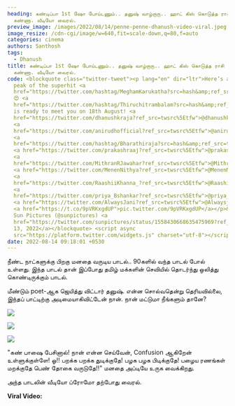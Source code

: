 ```yaml
---
heading: கண்டிப்பா 1st ஷோ போய்டணும்.. தனுஷ் வாழ்றாரு.. ஹாட் கிஸ் கொடுத்த ராசி
  கண்ணா. வீடியோ வைரல்.
preview_image: /images/2022/08/14/penne-penne-dhanush-video-viral.jpeg
image_resize: /cdn-cgi/image/w=640,fit=scale-down,q=80,f=auto
categories: cinema
authors: Santhosh
tags:
  - Dhanush
title: கண்டிப்பா 1st ஷோ போய்டணும்.. தனுஷ் வாழ்றாரு.. ஹாட் கிஸ் கொடுத்த ராசி
  கண்ணா. வீடியோ வைரல்.
code: <blockquote class="twitter-tweet"><p lang="en" dir="ltr">Here’s a sneak
  peak of the superhit <a
  href="https://twitter.com/hashtag/MeghamKarukatha?src=hash&amp;ref_src=twsrc%5Etfw">#MeghamKarukatha</a>
  😍 <a
  href="https://twitter.com/hashtag/Thiruchitrambalam?src=hash&amp;ref_src=twsrc%5Etfw">#Thiruchitrambalam</a>
  is ready to meet you on 18th August! <a
  href="https://twitter.com/dhanushkraja?ref_src=twsrc%5Etfw">@dhanushkraja</a>
  <a
  href="https://twitter.com/anirudhofficial?ref_src=twsrc%5Etfw">@anirudhofficial</a>
  <a
  href="https://twitter.com/hashtag/Bharathiraja?src=hash&amp;ref_src=twsrc%5Etfw">#Bharathiraja</a>
  <a href="https://twitter.com/prakashraaj?ref_src=twsrc%5Etfw">@prakashraaj</a>
  <a
  href="https://twitter.com/MithranRJawahar?ref_src=twsrc%5Etfw">@MithranRJawahar</a>
  <a href="https://twitter.com/MenenNithya?ref_src=twsrc%5Etfw">@MenenNithya</a>
  <a
  href="https://twitter.com/RaashiiKhanna_?ref_src=twsrc%5Etfw">@RaashiiKhanna_</a>
  <a
  href="https://twitter.com/priya_Bshankar?ref_src=twsrc%5Etfw">@priya_Bshankar</a>
  <a href="https://twitter.com/AlwaysJani?ref_src=twsrc%5Etfw">@Alwaysjani</a>
  <a href="https://t.co/9pVRKxgdUP">pic.twitter.com/9pVRKxgdUP</a></p>&mdash;
  Sun Pictures (@sunpictures) <a
  href="https://twitter.com/sunpictures/status/1558430668635475969?ref_src=twsrc%5Etfw">August
  13, 2022</a></blockquote> <script async
  src="https://platform.twitter.com/widgets.js" charset="utf-8"></script>
date: 2022-08-14 09:18:01 +0530
---
```

நீண்ட நாட்களுக்கு பிறகு மனதை வருடிய பாடல்.. 90களில் வந்த பாடல் போல் உள்ளது. இந்த பாடல் தான் இப்போது தமிழ் மக்களின் செவியில் தொடர்ந்து ஒலித்து கொண்டிருக்கும் பாடல்.

மீண்டும் poet-ஆக ஜெயித்து விட்டார் தனுஷ். என்ன சொல்வதென்று தெரியவில்லை, இந்தப் பாட்டிற்கு  அடிமையாகிவிட்டேன் நான். நான் மட்டுமா நீங்களும் தானே?

![](/images/2022/08/14/dhanush-penne-penne-promo.jpeg)

![](/images/2022/08/14/dhanush-penne-penne-promo-1.jpeg)

![](/images/2022/08/14/dhanush-penne-penne-promo-2.jpeg)

"கண் பாஷை பேசினால்!
நான் என்ன செய்வேன்,
Confusion ஆகிறேன் உள்ளுக்குள்ளே!
ஓ!! பறக்க பறக்க துடிக்குதே!
பழக பழக பிடிக்குதே!
பழைய ரணங்கள் மறக்குதே
பெண் தோகை வருடுதே!!" மனதை அப்டியே உருக வைக்கிறது. 

அந்த பாடலின் வீடியோ ப்ரோமோ தற்போது வைரல்.

**Viral Video:**